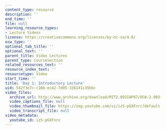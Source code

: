 ```yaml
---
content_type: resource
description: ''
end_time: ''
file: null
learning_resource_types:
- Lecture Videos
license: https://creativecommons.org/licenses/by-nc-sa/4.0/
ocw_type: ''
optional_tab_title: ''
optional_text: ''
parent_title: Video Lectures
parent_type: CourseSection
related_resources_text: ''
resource_index_text: ''
resourcetype: Video
start_time: ''
title: 'Day 1: Introductory Lecture'
uid: 542f3e7c-c16b-ec42-7d05-336141c35bbc
video_files:
  archive_url: http://www.archive.org/download/MIT2.993IAP07/OCW-2.993-22Jan2007-pt1_300k.mp4
  video_captions_file: null
  video_thumbnail_file: https://img.youtube.com/vi/izS-pGXFnrc/default.jpg
  video_transcript_file: null
video_metadata:
  youtube_id: izS-pGXFnrc
---
```

